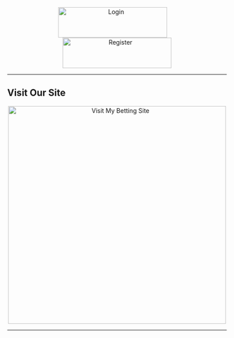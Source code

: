 <div align="center">
    <a href="https://tinyurl.com/3atxasnt" target="_blank" style="margin-right: 20px;">
        <img src="https://img.shields.io/badge/Login-0078D4?style=for-the-badge&logo=login&logoColor=white&labelColor=0078D4&fontSize=16" alt="Login" width="250" height="70">
    </a>
    <a href="https://tinyurl.com/3atxasnt" target="_blank">
        <img src="https://img.shields.io/badge/Register-28a745?style=for-the-badge&logo=signup&logoColor=white&labelColor=28a745&fontSize=16" alt="Register" width="250" height="70">
    </a>
</div>

---

## Visit Our Site

<!-- Image Section -->
<div align="center">
    <a href="https://tinyurl.com/3atxasnt" target="_blank">
        <img src="https://github.com/Tweb45/Tweb45/blob/main/siteimg.jpg?raw=true" alt="Visit My Betting Site" width="500">
    </a>
</div>

---
